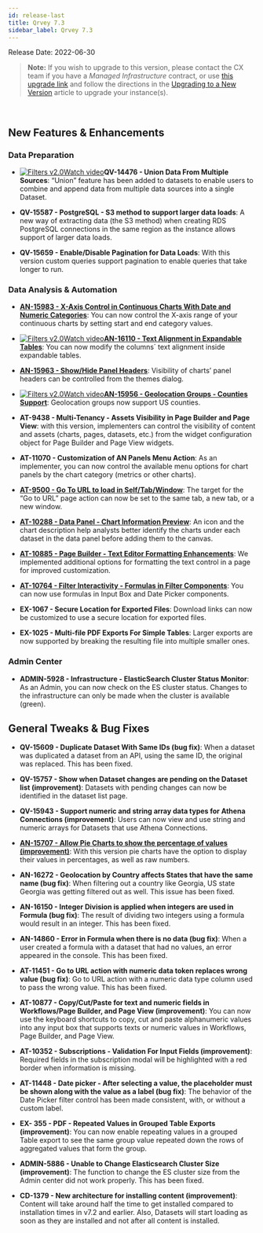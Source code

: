 ```yaml
---
id: release-last
title: Qrvey 7.3
sidebar_label: Qrvey 7.3
---
```

<div style={{textAlign: "justify"}}>
Release Date: 2022-06-30
 
>**Note:** If you wish to upgrade to this version, please contact the CX team if you have a *Managed Infrastructure* contract, or use <a href="https://qrvey-autodeployapp.s3.amazonaws.com/autodeployappCloudformation-enterprise-7.3.json" target="_blank">this upgrade link</a> and follow the directions in the <a href="/docs/get-started/upgrading-new-version" target="_blank">Upgrading to a New Version</a> article to upgrade your instance(s). 
<br/>
 
## New Features & Enhancements
 
### Data Preparation
* <a href="" target="_blank" className="tooltip"><img alt="Filters v2.0" src="https://s3.amazonaws.com/cdn.qrvey.com/documentation_assets/release-notes/video_icon.png#thumbnail-20" className="video-icon-png" /><span className="tooltiptext">Watch video</span></a>**QV-14476 - Union Data From Multiple Sources**: “Union” feature has been added to datasets to enable users to combine and append data from multiple data sources into a single Dataset.

* **QV-15587 - PostgreSQL - S3 method to support larger data loads**: A new way of extracting data (the S3 method) when creating RDS PostgreSQL connections in the same region as the instance allows support of larger data loads.

* **QV-15659 - Enable/Disable Pagination for Data Loads**: With this version custom queries support pagination to enable queries that take longer to run.


### Data Analysis & Automation

* <strong><a href="/docs/ui-docs/chart-builder/discrete-continuous-values#continuous-dates" target="_blank">AN-15983 - X-Axis Control in Continuous Charts With Date and Numeric Categories</strong></a>: You can now control the X-axis range of your continuous charts by setting start and end category values. 

* <a href="" target="_blank" className="tooltip"><img alt="Filters v2.0" src="https://s3.amazonaws.com/cdn.qrvey.com/documentation_assets/release-notes/video_icon.png#thumbnail-20" className="video-icon-png" /><span className="tooltiptext">Watch video</span></a><strong><a href="/docs/ui-docs/dataviews/chart-types/expandable-table#styles" target="_blank">AN-16110 - Text Alignment in Expandable Tables</strong></a>: You can now modify the columns´ text alignment inside expandable tables.

* <strong><a href="/docs/ui-docs/chart-builder/setting-chart-styles#managing-themes" target="_blank">AN-15963 - Show/Hide Panel Headers</strong></a>: Visibility of charts’ panel headers can be controlled from the themes dialog.

* <a href="" target="_blank" className="tooltip"><img alt="Filters v2.0" src="https://s3.amazonaws.com/cdn.qrvey.com/documentation_assets/release-notes/video_icon.png#thumbnail-20" className="video-icon-png" /><span className="tooltiptext">Watch video</span></a><strong><a href="/docs/ui-docs/datasets/#setting-up-geolocation-groups" target="_blank">AN-15956 - Geolocation Groups - Counties Support</strong></a>: Geolocation groups now support US counties. 

* **AT-9438 - Multi-Tenancy - Assets Visibility in Page Builder and Page View**: with this version, implementers can control the visibility of content and assets (charts, pages, datasets, etc.) from the widget configuration object for Page Builder and Page View widgets.


* **AT-11070 - Customization of AN Panels Menu Action**: As an implementer, you can now control the available menu options for chart panels by the chart category (metrics or other charts).

* <strong><a href="/docs/ui-docs/builders/pages_actions" target="_blank">AT-9500 - Go To URL to load in Self/Tab/Window</strong></a>: The target for the “Go to URL” page action can now be set to the same tab, a new tab, or a new window.

* <strong><a href="/docs/ui-docs/builders/pages#canvas-layout" target="_blank">AT-10288 - Data Panel - Chart Information Preview</strong></a>: An icon and the chart description help analysts better identify the charts under each dataset in the data panel before adding them to the canvas.

* <strong><a href="/docs/ui-docs/builders/pages#text-box" target="_blank">AT-10885 - Page Builder - Text Editor Formatting Enhancements</strong></a>: We implemented additional options for formatting the text control in a page for improved customization.

* <strong><a href="/docs/ui-docs/filtering-data/working-with-filters#free-standing-filter-controls" target="_blank">AT-10764 - Filter Interactivity - Formulas in Filter Components</strong></a>: You can now use formulas in Input Box and Date Picker components.

* **EX-1067 - Secure Location for Exported Files**: Download links can now be customized to use a secure location for exported files.

* **EX-1025 - Multi-file PDF Exports For Simple Tables**: Larger exports are now supported by breaking the resulting file into multiple smaller ones. 

### Admin Center

* **ADMIN-5928 - Infrastructure - ElasticSearch Cluster Status Monitor**: As an Admin, you can now check on the ES cluster status. Changes to the infrastructure can only be made when the cluster is available (green).


## General Tweaks & Bug Fixes

* **QV-15609 - Duplicate Dataset With Same IDs (bug fix)**: When a dataset was duplicated a dataset from an API, using the same ID, the original was replaced. This has been fixed.

* **QV-15757 - Show when Dataset changes are pending on the Dataset list (improvement)**: Datasets with pending changes can now be identified in the dataset list page.

* **QV-15943 - Support numeric and string array data types for Athena Connections (improvement)**: Users can now view and use string and numeric arrays for Datasets that use Athena Connections.

* <strong><a href="/docs/ui-docs/dataviews/chart-types/pie-charts#styles" target="_blank">AN-15707 - Allow Pie Charts to show the percentage of values (improvement)</strong></a>: With this version pie charts have the option to display their values in percentages, as well as raw numbers.

* **AN-16272 - Geolocation by Country affects States that have the same name (bug fix)**: When filtering out a country like Georgia, US state Georgia was getting filtered out as well. This issue has been fixed.

* **AN-16150 - Integer Division is applied when integers are used in Formula (bug fix)**: The result of dividing two integers using a formula would result in an integer. This has been fixed.

* **AN-14860 - Error in Formula when there is no data (bug fix)**: When a user created a formula with a dataset that had no values, an error appeared in the console. This has been fixed.

* **AT-11451 - Go to URL action with numeric data token replaces wrong value (bug fix)**: Go to URL action with a numeric data type column used to pass the wrong value. This has been fixed.

* **AT-10877 - Copy/Cut/Paste for text and numeric fields in Workflows/Page Builder, and Page View (improvement)**: You can now use the keyboard shortcuts to copy, cut and paste alphanumeric values into any input box that supports texts or numeric values in Workflows, Page Builder, and Page View.

* **AT-10352 - Subscriptions - Validation For Input Fields (improvement)**: Required fields in the subscription modal will be highlighted with a red border when information is missing.

* **AT-11448 - Date picker - After selecting a value, the placeholder must be shown along with the value as a label (bug fix)**: The behavior of the Date Picker filter control has been made consistent, with, or without a custom label.

* **EX- 355 - PDF - Repeated Values in Grouped Table Exports (improvement)**: You can now enable repeating values in a grouped Table export to see the same group value repeated down the rows of aggregated values that form the group.

* **ADMIN-5886 - Unable to Change Elasticsearch Cluster Size (improvement)**: The function to change the ES cluster size from the Admin center did not work properly. This has been fixed.

* **CD-1379 - New architecture for installing content (improvement)**: Content will take around half the time to get installed compared to installation times in v7.2 and earlier. Also, Datasets will start loading as soon as they are installed and not after all content is installed.


</div>
